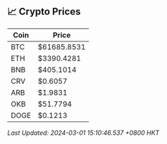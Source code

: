 ## 📈 Crypto Prices

| Coin | Price |
| ---- | ----- |
| BTC | $61685.8531 |
| ETH | $3390.4281 |
| BNB | $405.1014 |
| CRV | $0.6057 |
| ARB | $1.9831 |
| OKB | $51.7794 |
| DOGE | $0.1213 |

_Last Updated: 2024-03-01 15:10:46.537 +0800 HKT_
